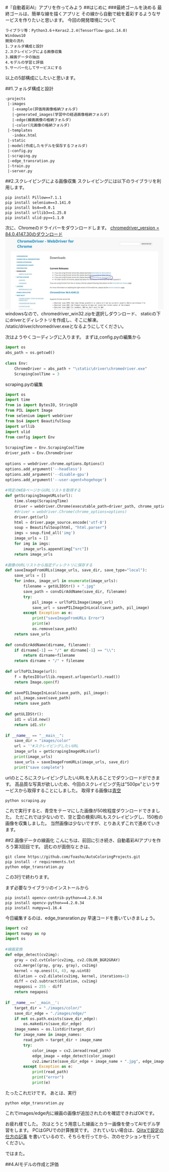 #『自動着彩AI』アプリを作ってみよう
##はじめに
###最終ゴールを決める
最終ゴールは、簡単な線を描くアプリと
その線から自動で絵を着彩するようなサービスを作りたいと思います。
今回の開発環境について
```commandline
ライブラリ等：Python3.6＋Keras2.2.4(Tensorflow-gpu1.14.0)
Windows10
開発の流れ
1.フォルダ構成と設計
2.スクレイピングによる画像収集
3.線画データの抽出
4.モデルの学習と評価
5.サーバー化してサービスにする
```
以上の5部構成にしたいと思います。

##1.フォルダ構成と設計
```commandline
-projects
 |-images
   |-example(評価用画像格納フォルダ)
   |-generated_images(学習中の経過画像格納フォルダ)
   |-edge(線画画像の格納フォルダ)
   |-color(元画像の格納フォルダ)
 |-templates
   -index.html
 |-static
 |-model(作成したモデルを保存するフォルダ)
 |-config.py
 |-scraping.py
 |-edge_transration.py
 |-train.py
 |-server.py
```

##2.スクレイピングによる画像収集
スクレイピングには以下のライブラリを利用します。
```commandline
pip install Pillow==7.1.1
pip install selenium==3.141.0
pip install bs4==0.0.1
pip install urllib3==1.25.8
pip install ulid-py==1.1.0
```

次に、Chromeのドライバーをダウンロードします。
[chromedriver_version = 84.0.4147.30のダウンロード](http://chromedriver.chromium.org/downloads)
![download](images/example/cdriver.jpg "サンプル")
windowsなので、chromedriver_win32.zipを選択しダウンロード、
staticの下にdriverとディレクトリを作成し、そこに解凍。
/static/driver/chromedriver.exeとなるようにしてください。

次はようやくコーディングに入ります。
まずは,config.pyの編集から
```python
import os
abs_path = os.getcwd()

class Env:
    ChromeDriver = abs_path + "\static\driver\chromedriver.exe"
    ScrapingCoolTime = 3
```

scraping.pyの編集
```python
import os
import time
from io import BytesIO, StringIO
from PIL import Image
from selenium import webdriver
from bs4 import BeautifulSoup
import urllib
import ulid
from config import Env

ScrapingTime = Env.ScrapingCoolTime
driver_path = Env.ChromeDriver

options = webdriver.chrome.options.Options()
options.add_argument('--headless')
options.add_argument('--disable-gpu')
options.add_argument('--user-agent=hogehoge')

#特定のWEBページからURLリストを取得する
def getScrapingImageURLs(url):
    time.sleep(ScrapingTime)
    driver = webdriver.Chrome(executable_path=driver_path, chrome_options=options)
    #driver = webdriver.Chrome(chrome_options=options)
    driver.get(url)
    html = driver.page_source.encode('utf-8')
    soup = BeautifulSoup(html, "html.parser")
    imgs = soup.find_all('img')
    image_urls = []
    for img in imgs:
        image_urls.append(img["src"])
    return image_urls

#画像のURLリストから指定ディレクトリに保存する
def saveImageFromURLs(image_urls, save_dir, save_type="local"):
    save_urls = []
    for index, image_url in enumerate(image_urls):
        filename = getULIDStr() + ".jpg"
        save_path = convDirAddName(save_dir, filename)
        try:
            pil_image = urlToPILImage(image_url)
            save_url = savePILImageInLocal(save_path, pil_image)
        except Exception as e:
            print("saveImageFromURLs Error")
            print(e)
            os.remove(save_path)
    return save_urls

def convDirAddName(dirname, filename):
    if dirname[-1] == "/" or dirname[-1] == "\\":
        return dirname+filename
    return dirname + "/" + filename

def urlToPILImage(url):
    f = BytesIO(urllib.request.urlopen(url).read())
    return Image.open(f)

def savePILImageInLocal(save_path, pil_image):
    pil_image.save(save_path)
    return save_path

def getULIDStr():
    id1 = ulid.new()
    return id1.str

if __name__ == "__main__":
    save_dir = "images/color"
    url = ''#スクレイピングしたいURL
    image_urls = getScrapingImageURLs(url)
    print(image_urls)
    save_urls = saveImageFromURLs(image_urls, save_dir)
    print("save complete")
```

urlのところにスクレイピングしたいURLを入れることでダウンロードができます。
高品質な写真が欲しいため、今回のスクレイピング先は"500px"というサービスから取得することにしました。
取得する画像は[青空](https://500px.com/search?submit=%E9%80%81%E4%BF%A1&q=%E9%9D%92%E7%A9%BA&type=photos)

```commandline
python scraping.py
```
これで実行すると、青空をテーマにした画像が50枚程度ダウンロードできました。
ただこれでは少ないので、空と雲の検索URLもスクレイピングし、150枚の画像を収集しました。
当然画像は少ないですが、とりあえずこれで進めていきます。


##2.画像データの線画化
こんにちは、前回に引き続き、自動着彩AIアプリを作ろう第3回目です。
読むのが面倒なときは、
```commandline
git clone https://github.com/foasho/AutoColoringProjects.git
pip install -r requirements.txt
python edge_transration.py
```
この3行で終わります。

まず必要なライブラリのインストールから
```commandline
pip install opencv-contrib-python==4.2.0.34
pip install opencv-python==4.2.0.34
pip install numpy==1.16.4
```

今日編集するのは、edge_transration.py
早速コードを書いていきましょう。
```python
import cv2
import numpy as np
import os

#線画変換
def edge_detect(cv2img):
    gray = cv2.cvtColor(cv2img, cv2.COLOR_BGR2GRAY)
    cv2.merge((gray, gray, gray), cv2img)
    kernel = np.ones((4, 4), np.uint8)
    dilation = cv2.dilate(cv2img, kernel, iterations=1)
    diff = cv2.subtract(dilation, cv2img)
    negaposi = 255 - diff
    return negaposi

if __name__=='__main__':
    target_dir = "./images/color/"
    save_dir_edge = "./images/edge/"
    if not os.path.exists(save_dir_edge):
        os.makedirs(save_dir_edge)
    image_names = os.listdir(target_dir)
    for image_name in image_names:
        read_path = target_dir + image_name
        try:
            color_image = cv2.imread(read_path)
            edge_image = edge_detect(color_image)
            cv2.imwrite(save_dir_edge + image_name + ".jpg", edge_image)
        except Exception as e:
            print(read_path)
            print("error")
            print(e)
```

たったこれだけです。
あとは、実行
```commandline
python edge_transration.py
```
これでimages/edge内に線画の画像が追加されたのを確認できればOKです。

お疲れ様でした。
次はとうとう用意した線画とカラー画像を使ってAIモデル学習をします。
PCはGPUでの計算推奨です。
されていない場合は、[Qiitaで設定の仕方の記事](https://qiita.com/osakasho/items/e3b0b14bd26ae1060413)
を書いているので、そちらを行ってから、次のセクションを行ってください。

ではまた。

##4.AIモデルの作成と評価

